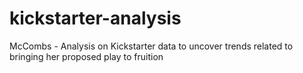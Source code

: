 # kickstarter-analysis
McCombs - Analysis on Kickstarter data to uncover trends related to bringing her proposed play to fruition
